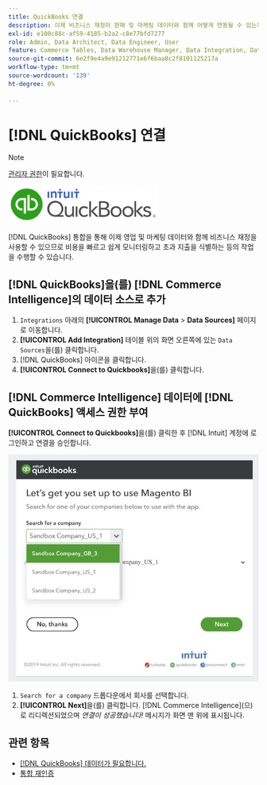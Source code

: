 ```yaml
---
title: QuickBooks 연결
description: 이제 비즈니스 재정이 판매 및 마케팅 데이터와 함께 어떻게 연동될 수 있는지 알아보고 비용을 빠르고 쉽게 탭하고, 과소비를 식별하는 등의 작업을 수행할 수 있습니다.
exl-id: e100c88c-af59-4185-b2a2-c8e77bfd7277
role: Admin, Data Architect, Data Engineer, User
feature: Commerce Tables, Data Warehouse Manager, Data Integration, Data Import/Export
source-git-commit: 6e2f9e4a9e91212771e6f6baa8c2f8101125217a
workflow-type: tm+mt
source-wordcount: '139'
ht-degree: 0%

---
```


# [!DNL QuickBooks] 연결

>[!NOTE]
>
>[관리자 권한](../../../administrator/user-management/user-management.md)이 필요합니다.

![](../../../assets/Quickbooks.png)

[!DNL QuickBooks] 통합을 통해 이제 영업 및 마케팅 데이터와 함께 비즈니스 재정을 사용할 수 있으므로 비용을 빠르고 쉽게 모니터링하고 초과 지출을 식별하는 등의 작업을 수행할 수 있습니다.

## [!DNL QuickBooks]을(를) [!DNL Commerce Intelligence]의 데이터 소스로 추가

1. `Integrations` 아래의 **[!UICONTROL Manage Data** > **Data Sources]** 페이지로 이동합니다.
1. **[!UICONTROL Add Integration]** 테이블 위의 화면 오른쪽에 있는 `Data Sources`을(를) 클릭합니다.
1. [!DNL QuickBooks] 아이콘을 클릭합니다.
1. **[!UICONTROL Connect to Quickbooks]**&#x200B;을(를) 클릭합니다.

## [!DNL Commerce Intelligence] 데이터에 [!DNL QuickBooks] 액세스 권한 부여

**[!UICONTROL Connect to Quickbooks]**&#x200B;을(를) 클릭한 후 [!DNL Intuit] 계정에 로그인하고 연결을 승인합니다.

![](../../../assets/QuickBooks_App_Store_1.jpg)

1. `Search for a company` 드롭다운에서 회사를 선택합니다.
1. **[!UICONTROL Next]**&#x200B;을(를) 클릭합니다. [!DNL Commerce Intelligence]&#x200B;(으)로 리디렉션되었으며 *연결이 성공했습니다!* 메시지가 화면 맨 위에 표시됩니다.

## 관련 항목

* [ [!DNL QuickBooks] 데이터가 필요합니다.](../integrations/quickbooks-data.md)
* [통합 재인증](https://experienceleague.adobe.com/docs/commerce-knowledge-base/kb/how-to/mbi-reauthenticating-integrations.html?lang=ko)
